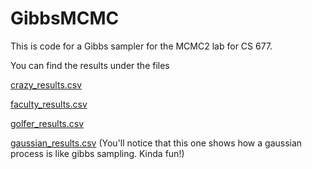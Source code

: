 # GibbsMCMC

This is code for a Gibbs sampler for the MCMC2 lab for CS 677.

You can find the results under the files

[crazy_results.csv](crazy_results.csv)

[faculty_results.csv](faculty_results.csv)

[golfer_results.csv](golfer_results.csv)

[gaussian_results.csv](gaussian_results.csv) (You'll notice that this one shows how a gaussian process is like gibbs sampling. Kinda fun!)
